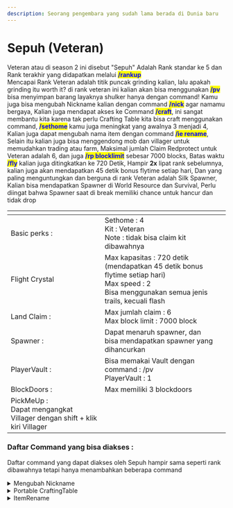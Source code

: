```yaml
---
description: Seorang pengembara yang sudah lama berada di Dunia baru
---
```


# Sepuh (Veteran)

Veteran atau di season 2 ini disebut "Sepuh" Adalah Rank standar ke 5 dan Rank terakhir yang didapatkan melalui <mark style="color:blue;">**/rankup**</mark>\
Mencapai Rank Veteran adalah titik puncak grinding kalian, lalu apakah grinding itu worth it? di rank veteran ini kalian akan bisa menggunakan <mark style="color:blue;">**/pv**</mark> bisa menyimpan barang layaknya shulker hanya dengan command! Kamu juga bisa mengubah Nickname kalian dengan command <mark style="color:blue;">**/nick**</mark> agar namamu bergaya, Kalian juga mendapat akses ke Command <mark style="color:blue;">**/craft**</mark>, ini sangat membantu kita karena tak perlu Crafting Table kita bisa craft menggunakan command, <mark style="color:blue;">**/sethome**</mark> kamu juga meningkat yang awalnya 3 menjadi 4, Kalian juga dapat mengubah nama item dengan command <mark style="color:blue;">**/ie rename**</mark>, Selain itu kalian juga bisa menggendong mob dan villager untuk memudahkan trading atau farm, Maksimal jumlah Claim Redprotect untuk Veteran adalah 6, dan juga <mark style="color:blue;">**/rp blocklimit**</mark> sebesar 7000 blocks, Batas waktu <mark style="color:blue;">**/fly**</mark> kalian juga ditingkatkan ke 720 Detik, Hampir **2x** lipat rank sebelumnya, kalian juga akan mendapatkan 45 detik bonus flytime setiap hari, Dan yang paling menguntungkan dan berguna di rank Veteran adalah Silk Spawner, Kalian bisa mendapatkan Spawner di World Resource dan Survival, Perlu diingat bahwa Spawner saat di break memiliki chance untuk hancur dan tidak drop

<table data-view="cards"><thead><tr><th></th><th></th><th></th></tr></thead><tbody><tr><td>Basic perks :</td><td>Sethome : 4<br>Kit : Veteran<br>Note : tidak bisa claim kit dibawahnya </td><td></td></tr><tr><td>Flight Crystal</td><td>Max kapasitas : 720 detik<br>(mendapatkan 45 detik bonus flytime setiap hari)<br>Max speed : 2<br>Bisa menggunakan semua jenis trails, kecuali flash</td><td></td></tr><tr><td>Land Claim :</td><td>Max jumlah claim : 6<br>Max block limit : 7000 block</td><td></td></tr><tr><td>Spawner :</td><td>Dapat menaruh spawner, dan bisa mendapatkan spawner yang dihancurkan</td><td></td></tr><tr><td>PlayerVault :</td><td>Bisa memakai Vault dengan command : /pv<br>PlayerVault : 1</td><td></td></tr><tr><td>BlockDoors :</td><td>Max memiliki 3 blockdoors</td><td></td></tr><tr><td>PickMeUp : <br>Dapat mengangkat Villager dengan shift + klik kiri Villager</td><td></td><td></td></tr></tbody></table>

### Daftar Command yang bisa diakses :

Daftar command yang dapat diakses oleh Sepuh hampir sama seperti rank dibawahnya tetapi hanya menambahkan beberapa command

<details>

<summary>Mengubah Nickname</summary>

Kamu bisa mengubah nickname mu dengan nama apapun yang kamu mau! : <mark style="color:blue;">**/nick \<nick>**</mark>

</details>

<details>

<summary>Portable CraftingTable</summary>

Kamu bisa membuka Crafting Table dengan command : <mark style="color:blue;">**/craft /workbench**</mark>

</details>

<details>

<summary>ItemRename </summary>

Kamu bisa mengubah nama item ditanganmu dengan Command : <mark style="color:blue;">**/ie rename \<nama>**</mark>

</details>
